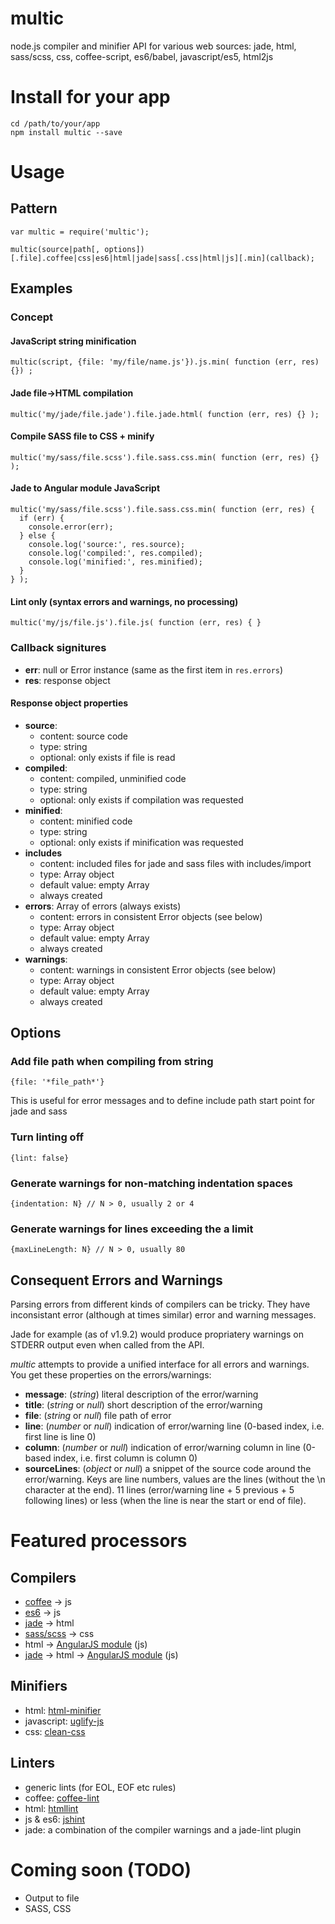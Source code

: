 multic
==========

node.js compiler and minifier API for various web sources: jade, html, sass/scss, css, coffee-script, es6/babel, javascript/es5, html2js

# Install for your app
    cd /path/to/your/app
    npm install multic --save

# Usage

## Pattern
    var multic = require('multic');

    multic(source|path[, options])[.file].coffee|css|es6|html|jade|sass[.css|html|js][.min](callback);

## Examples
### Concept
#### JavaScript string minification
    multic(script, {file: 'my/file/name.js'}).js.min( function (err, res) {}) ;
#### Jade file->HTML compilation
    multic('my/jade/file.jade').file.jade.html( function (err, res) {} );
#### Compile SASS file to CSS + minify
    multic('my/sass/file.scss').file.sass.css.min( function (err, res) {} );
#### Jade to Angular module JavaScript
    multic('my/sass/file.scss').file.sass.css.min( function (err, res) {
      if (err) {
        console.error(err);
      } else {
        console.log('source:', res.source);
        console.log('compiled:', res.compiled);
        console.log('minified:', res.minified);
      }
    } );
#### Lint only (syntax errors and warnings, no processing)
    multic('my/js/file.js').file.js( function (err, res) { }

### Callback signitures
- __err__: null or Error instance (same as the first item in `res.errors`)
- __res__: response object
#### Response object properties
- __source__:
  - content: source code
  - type: string
  - optional: only exists if file is read
- __compiled__:
  - content: compiled, unminified code
  - type: string
  - optional: only exists if compilation was requested
- __minified__:
  - content: minified code
  - type: string
  - optional: only exists if minification was requested
- __includes__
  - content: included files for jade and sass files with includes/import
  - type: Array object
  - default value: empty Array
  - always created
- __errors__: Array of errors (always exists)
  - content: errors in consistent Error objects (see below)
  - type: Array object
  - default value: empty Array
  - always created
- __warnings__:
  - content: warnings in consistent Error objects (see below)
  - type: Array object
  - default value: empty Array
  - always created

## Options
### Add file path when compiling from string
    {file: '*file_path*'}
This is useful for error messages and to define include path start point for jade and sass
### Turn linting off
    {lint: false}
### Generate warnings for non-matching indentation spaces
    {indentation: N} // N > 0, usually 2 or 4
### Generate warnings for lines exceeding the a limit
    {maxLineLength: N} // N > 0, usually 80


## Consequent Errors and Warnings
Parsing errors from different kinds of compilers can be tricky. They have inconsistant error (although at times similar) error and warning messages.

Jade for example (as of v1.9.2) would produce propriatery warnings on STDERR output even when called from the API.

*multic* attempts to provide a unified interface for all errors and warnings. You get these properties on the errors/warnings:
- __message__: (*string*) literal description of the error/warning
- __title__: (*string* or *null*) short description of the error/warning
- __file__: (*string* or *null*) file path of error
- __line__: (*number* or *null*) indication of error/warning line (0-based index, i.e. first line is line 0)
- __column__: (*number* or *null*) indication of error/warning column in line (0-based index, i.e. first column is column 0)
- __sourceLines__: (*object* or *null*) a snippet of the source code around the error/warning. Keys are line numbers, values are the lines (without the \n character at the end). 11 lines (error/warning line + 5 previous + 5 following lines) or less (when the line is near the start or end of file).

# Featured processors
## Compilers
- [coffee](https://www.npmjs.com/package/coffee-script) -> js
- [es6](https://www.npmjs.com/package/babel) -> js
- [jade](https://www.npmjs.com/package/jade) -> html
- [sass/scss](https://www.npmjs.com/package/node-sass) -> css
- html -> [AngularJS module](https://www.npmjs.com/package/ng-html2js) (js)
- [jade](https://www.npmjs.com/package/jade) -> html -> [AngularJS module](https://www.npmjs.com/package/ng-html2js) (js)

## Minifiers
- html: [html-minifier](https://www.npmjs.com/package/html-minifier)
- javascript: [uglify-js](https://www.npmjs.com/package/uglify-js)
- css: [clean-css](https://www.npmjs.com/package/clean-css)

## Linters
- generic lints (for EOL, EOF etc rules)
- coffee: [coffee-lint](https://www.npmjs.com/package/jshint)
- html: [htmllint](https://www.npmjs.com/package/htmllint)
- js & es6: [jshint](https://www.npmjs.com/package/jshint)
- jade: a combination of the compiler warnings and a jade-lint plugin

# Coming soon (TODO)
- Output to file
- SASS, CSS
